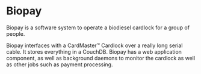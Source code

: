 # Biopay

Biopay is a software system to operate a biodiesel cardlock for a group of
people.

Biopay interfaces with a CardMaster™ Cardlock over a really long serial cable. It
stores everything in a CouchDB.  Biopay has a web application component, as well
as background daemons to monitor the cardlock as well as other jobs such as 
payment processing.

